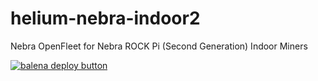 # helium-nebra-indoor2
Nebra OpenFleet for Nebra ROCK Pi (Second Generation) Indoor Miners

[![balena deploy button](https://www.balena.io/deploy.svg)](https://dashboard.balena-cloud.com/deploy?repoUrl=https://github.com/NebraLtd/helium-nebra-indoor2)
